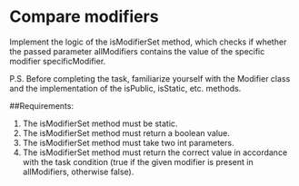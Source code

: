 # Compare modifiers

Implement the logic of the isModifierSet method, which checks if 
whether the passed parameter allModifiers contains the value of 
the specific modifier specificModifier.

P.S. Before completing the task, familiarize yourself with the Modifier 
	class and the implementation of the isPublic, isStatic, etc. methods.


##Requirements:
1. The isModifierSet method must be static.
2. The isModifierSet method must return a boolean value.
3. The isModifierSet method must take two int parameters.
4. The isModifierSet method must return the correct value 
	in accordance with the task condition (true if the given 
	modifier is present in allModifiers, otherwise false).